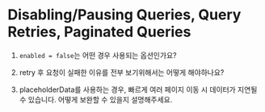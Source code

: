 # Disabling/Pausing Queries, Query Retries, Paginated Queries

1. `enabled = false`는 어떤 경우 사용되는 옵션인가요?

2. retry 후 요청이 실패한 이유를 전부 보기위해서는 어떻게 해야하나요?

3. placeholderData를 사용하는 경우, 빠르게 여러 페이지 이동 시 데이터가 지연될 수 있습니다. 어떻게 보완할 수 있을지 설명해주세요.
